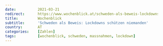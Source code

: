 ```yaml
---
date:          2021-03-21
redirect:      https://www.wochenblick.at/schweden-als-beweis-lockdowns-schuetzen-niemanden/
title:         Wochenblick
subtitle:      'Schweden als Beweis: Lockdowns schützen niemanden'
country:       AT
categories:    [Zahlen]
tags:          [wochenblick, schweden, massnahmen, lockdown]
---
```

